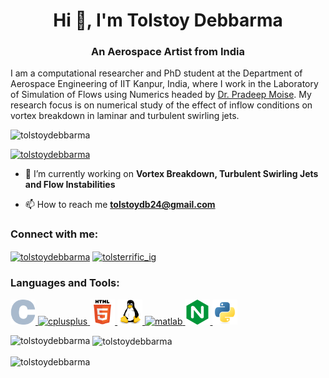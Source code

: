 <h1 align="center">Hi 👋, I'm Tolstoy Debbarma</h1>
<h3 align="center">An Aerospace Artist from India</h3>

I am a computational researcher and PhD student at the Department of Aerospace Engineering of IIT Kanpur, India, where I work in the Laboratory of Simulation of Flows using Numerics headed by <a href="https://pradeepmoise.com" target="_blank">Dr. Pradeep Moise</a>. My research focus is on numerical study of the effect of inflow conditions on vortex breakdown in laminar and turbulent swirling jets.

<p align="left"> <img src="https://komarev.com/ghpvc/?username=tolstoydebbarma&label=Profile%20views&color=0e75b6&style=flat" alt="tolstoydebbarma" /> </p>

<p align="left"> <a href="https://github.com/ryo-ma/github-profile-trophy"><img src="https://github-profile-trophy.vercel.app/?username=tolstoydebbarma" alt="tolstoydebbarma" /></a> </p>

- 🔭 I’m currently working on **Vortex Breakdown, Turbulent Swirling Jets and Flow Instabilities**

- 📫 How to reach me **tolstoydb24@gmail.com**

<h3 align="left">Connect with me:</h3>
<p align="left">
<a href="https://linkedin.com/in/tolstoy-debbarma-4a4619334" target="blank"><img align="center" src="https://raw.githubusercontent.com/rahuldkjain/github-profile-readme-generator/master/src/images/icons/Social/linked-in-alt.svg" alt="tolstoydebbarma" height="30" width="40" /></a>
<a href="https://instagram.com/tolsterrific_ig" target="blank"><img align="center" src="https://raw.githubusercontent.com/rahuldkjain/github-profile-readme-generator/master/src/images/icons/Social/instagram.svg" alt="tolsterrific_ig" height="30" width="40" /></a>
</p>

<h3 align="left">Languages and Tools:</h3>
<p align="left"> 
<a href="https://www.cprogramming.com/" target="_blank" rel="noreferrer"> <img src="https://raw.githubusercontent.com/devicons/devicon/master/icons/c/c-original.svg" alt="c" width="40" height="40"/> </a> 
<a href="https://fortran-lang.org/learn/" target="_blank" rel="noreferrer"> <img src="https://upload.wikimedia.org/wikipedia/commons/b/b8/Fortran_logo.svg" alt="cplusplus" width="40" height="40"/> </a> 
<a href="https://www.w3.org/html/" target="_blank" rel="noreferrer"> <img src="https://raw.githubusercontent.com/devicons/devicon/master/icons/html5/html5-original-wordmark.svg" alt="html5" width="40" height="40"/> </a> 
<a href="https://www.linux.org/" target="_blank" rel="noreferrer"> <img src="https://raw.githubusercontent.com/devicons/devicon/master/icons/linux/linux-original.svg" alt="linux" width="40" height="40"/> </a> 
<a href="https://www.mathworks.com/" target="_blank" rel="noreferrer"> <img src="https://upload.wikimedia.org/wikipedia/commons/2/21/Matlab_Logo.png" alt="matlab" width="40" height="40"/> </a> 
<a href="https://www.nginx.com" target="_blank" rel="noreferrer"> <img src="https://raw.githubusercontent.com/devicons/devicon/master/icons/nginx/nginx-original.svg" alt="nginx" width="40" height="40"/> </a>
<a href="https://www.python.org" target="_blank" rel="noreferrer"> <img src="https://raw.githubusercontent.com/devicons/devicon/master/icons/python/python-original.svg" alt="python" width="40" height="40"/> </a>
</p>

<p><img align="left" src="https://github-readme-stats.vercel.app/api/top-langs?username=tolstoydebbarma&show_icons=true&locale=en&layout=compact" alt="tolstoydebbarma" /></p>

<p>&nbsp;<img align="center" src="https://github-readme-stats.vercel.app/api?username=tolstoydebbarma&show_icons=true&locale=en" alt="tolstoydebbarma" /></p>

<p><img align="center" src="https://github-readme-streak-stats.herokuapp.com/?user=tolstoydebbarma&" alt="tolstoydebbarma" /></p>

